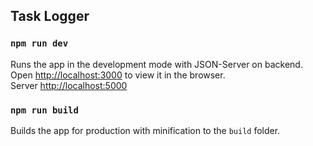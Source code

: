 ## Task Logger

### `npm run dev`

Runs the app in the development mode with JSON-Server on backend.<br />
Open [http://localhost:3000](http://localhost:3000) to view it in the browser.<br />
Server [http://localhost:5000](http://localhost:5000)

### `npm run build`

Builds the app for production with minification to the `build` folder.
